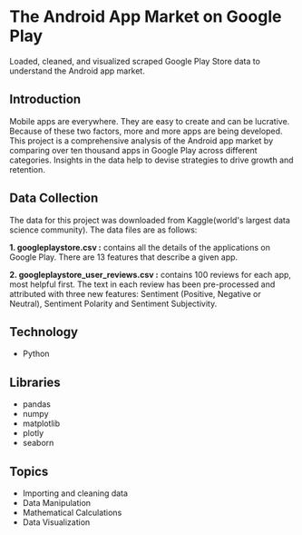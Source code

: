 # The Android App Market on Google Play 
Loaded, cleaned, and visualized scraped Google Play Store data to understand the Android app market. 

## Introduction
Mobile apps are everywhere. They are easy to create and can be lucrative. Because of these two factors, more and more apps are being developed. This project is a comprehensive analysis of the Android app market by comparing over ten thousand apps in Google Play across different categories. Insights in the data help to devise strategies to drive growth and retention.

## Data Collection
The data for this project was downloaded from Kaggle(world's largest data science community). The data files are as follows:

**1. googleplaystore.csv :** contains all the details of the applications on Google Play. There are 13 features that describe a given app.

**2. googleplaystore_user_reviews.csv :** contains 100 reviews for each app, most helpful first. The text in each review has been pre-processed and attributed with three new features: Sentiment (Positive, Negative or Neutral), Sentiment Polarity and Sentiment Subjectivity.

## Technology
* Python
## Libraries
* pandas
* numpy
* matplotlib
* plotly
* seaborn

## Topics
* Importing and cleaning data
* Data Manipulation
* Mathematical Calculations
* Data Visualization
